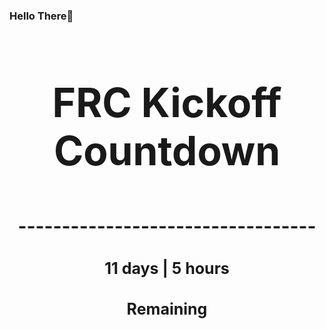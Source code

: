 ### Hello There👋

<!---START-TIMER--->
<h3 align='center' style='font-size: 64px;'>FRC Kickoff Countdown</h3>
<h3 align='center' style='font-size: 30px;'>----------------------------------</h3>
<h3 align='center' style='font-size: 25px;'>11 days | 5 hours</h3>
<h3 align='center' style='font-size: 25px;'>Remaining</h3>
<!---END-TIMER--->
